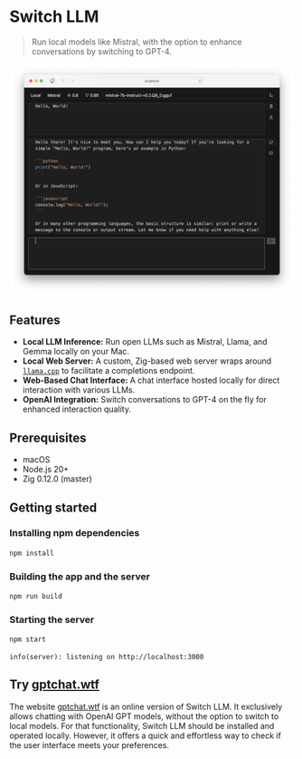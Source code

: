 # Switch LLM

> Run local models like Mistral, with the option to enhance conversations by switching to GPT-4.

<img src="./screenshot.png"/>

## Features

- **Local LLM Inference:** Run open LLMs such as Mistral, Llama, and Gemma locally on your Mac.
- **Local Web Server:** A custom, Zig-based web server wraps around
  [`llama.cpp`](https://github.com/ggerganov/llama.cpp) to facilitate a completions endpoint.
- **Web-Based Chat Interface:** A chat interface hosted locally for direct interaction with various
  LLMs.
- **OpenAI Integration:** Switch conversations to GPT-4 on the fly for enhanced interaction quality.

## Prerequisites

- macOS
- Node.js 20+
- Zig 0.12.0 (master)

## Getting started

### Installing npm dependencies

```sh
npm install
```

### Building the app and the server

```sh
npm run build
```

### Starting the server

```sh
npm start
```

```
info(server): listening on http://localhost:3000
```

## Try [gptchat.wtf](https://gptchat.wtf)

The website [gptchat.wtf](https://gptchat.wtf) is an online version of Switch LLM. It exclusively
allows chatting with OpenAI GPT models, without the option to switch to local models. For that
functionality, Switch LLM should be installed and operated locally. However, it offers a quick and
effortless way to check if the user interface meets your preferences.
